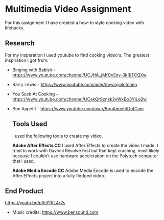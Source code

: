 # Multimedia Video Assignment
For this assignment I have created a how-to style cooking video with lifehacks.

## Research
For my insperation I used youtube to find cooking video's.
The greatest inspiration I got from:
- Binging with Babish - https://www.youtube.com/channel/UCJHA_jMfCvEnv-3kRjTCQXw
- Barry Lewis - https://www.youtube.com/user/myvirginkitchen
- You Suck At Cooking - https://www.youtube.com/channel/UCekQr9znsk2vWxBo3YiLq2w
- Bon Appetit - https://www.youtube.com/user/BonAppetitDotCom
  
  
  ## Tools Used
  I used the following tools to create my video.
  
  **Adobe After Effects CC**
  I used After Effects to create the video I made. I tried to work with Davinci Resolve first but that kept crashing, most likely because I couldn't use hardware acceleration on the Polytech computer that I used.
  
  **Adobe Media Encode CC**
  Adobe Media Encode is used to encode the After Effects project into a fully fledged video.

  

## End Product
  https://youtu.be/p3eYfRL4r2s

- Music credits: https://www.bensound.com
